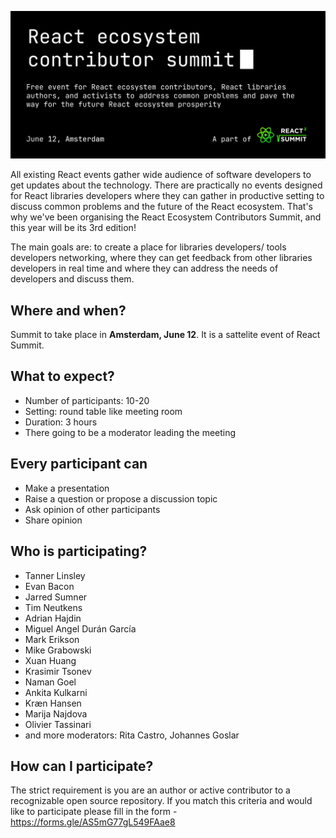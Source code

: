 ![React ecosystem contributors summit](./header_2025.gif?raw=true)

All existing React events gather wide audience of software developers to get updates about the technology. There are practically no events designed for React libraries developers where they can gather in productive setting to discuss common problems and the future of the React ecosystem. That's why we've been organising the React Ecosystem Contributors Summit, and this year will be its 3rd edition!

The main goals are: to create a place for libraries developers/ tools developers networking, where they can get feedback from other libraries developers in real time and where they can address the needs of developers and discuss them. 

## Where and when?

Summit to take place in **Amsterdam, June 12**. It is a sattelite event of React Summit.

## What to expect?

- Number of participants: 10-20
- Setting: round table like meeting room
- Duration: 3 hours
- There going to be a moderator leading the meeting

## Every participant can
- Make a presentation
- Raise a question or propose a discussion topic
- Ask opinion of other participants
- Share opinion

## Who is participating?

- Tanner Linsley
- Evan Bacon
- Jarred Sumner
- Tim Neutkens
- Adrian Hajdin
- Miguel Angel Durán García
- Mark Erikson
- Mike Grabowski
- Xuan Huang
- Krasimir Tsonev
- Naman Goel
- Ankita Kulkarni
- Kræn Hansen
- Marija Najdova 
- Olivier Tassinari
- and more
moderators: Rita Castro, Johannes Goslar


## How can I participate?

The strict requirement is you are an author or active contributor to a recognizable open source repository. If you match this criteria and would like to participate please fill in the form - https://forms.gle/AS5mG77gL549FAae8
